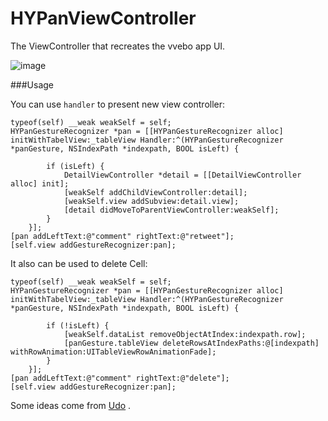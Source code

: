 HYPanViewController
===================
The ViewController that recreates the vvebo app UI.

![image](https://github.com/nathanwhy/HYPanViewController/raw/master/example.gif)



###Usage

You can use `handler` to present new view controller:

```objc
typeof(self) __weak weakSelf = self;
HYPanGestureRecognizer *pan = [[HYPanGestureRecognizer alloc] initWithTabelView:_tableView Handler:^(HYPanGestureRecognizer *panGesture, NSIndexPath *indexpath, BOOL isLeft) {
        
        if (isLeft) {
            DetailViewController *detail = [[DetailViewController alloc] init];
            [weakSelf addChildViewController:detail];
            [weakSelf.view addSubview:detail.view];
            [detail didMoveToParentViewController:weakSelf];
        }
    }];
[pan addLeftText:@"comment" rightText:@"retweet"];
[self.view addGestureRecognizer:pan];
```

It also can be used to delete Cell:

```objc
typeof(self) __weak weakSelf = self;
HYPanGestureRecognizer *pan = [[HYPanGestureRecognizer alloc] initWithTabelView:_tableView Handler:^(HYPanGestureRecognizer *panGesture, NSIndexPath *indexpath, BOOL isLeft) {
        
        if (!isLeft) {
            [weakSelf.dataList removeObjectAtIndex:indexpath.row];
            [panGesture.tableView deleteRowsAtIndexPaths:@[indexpath] withRowAnimation:UITableViewRowAnimationFade];
        }
    }];
[pan addLeftText:@"comment" rightText:@"delete"];
[self.view addGestureRecognizer:pan];
```


Some ideas come from [Udo](https://github.com/moayes/UDo/tree/master) .
